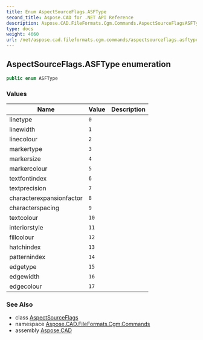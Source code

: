 ```yaml
---
title: Enum AspectSourceFlags.ASFType
second_title: Aspose.CAD for .NET API Reference
description: Aspose.CAD.FileFormats.Cgm.Commands.AspectSourceFlagsASFType enum. 
type: docs
weight: 4660
url: /net/aspose.cad.fileformats.cgm.commands/aspectsourceflags.asftype/
---
```

## AspectSourceFlags.ASFType enumeration

```csharp
public enum ASFType
```

### Values

| Name | Value | Description |
| --- | --- | --- |
| linetype | `0` |  |
| linewidth | `1` |  |
| linecolour | `2` |  |
| markertype | `3` |  |
| markersize | `4` |  |
| markercolour | `5` |  |
| textfontindex | `6` |  |
| textprecision | `7` |  |
| characterexpansionfactor | `8` |  |
| characterspacing | `9` |  |
| textcolour | `10` |  |
| interiorstyle | `11` |  |
| fillcolour | `12` |  |
| hatchindex | `13` |  |
| patternindex | `14` |  |
| edgetype | `15` |  |
| edgewidth | `16` |  |
| edgecolour | `17` |  |

### See Also

* class [AspectSourceFlags](../aspectsourceflags/)
* namespace [Aspose.CAD.FileFormats.Cgm.Commands](../../aspose.cad.fileformats.cgm.commands/)
* assembly [Aspose.CAD](../../)


